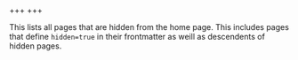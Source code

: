 +++
+++

This lists all pages that are hidden from the home page. This includes pages that define `hidden=true` in their frontmatter as weill as descendents of hidden pages.